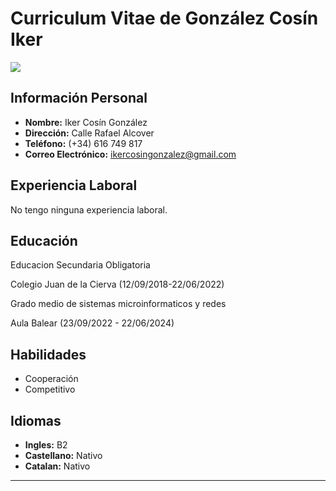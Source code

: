 # Curriculum Vitae de González Cosín Iker

![](https://i.ytimg.com/vi/8TR0miQz5Jg/oar2.jpg?sqp=-oaymwEiCJwEENAFSFqQAgHyq4qpAxEIARUAAAAAJQAAyEI9AICiQw==&rs=AOn4CLD0131gFeZZd0NKueMobmy_zeB7Zw)

## Información Personal

- **Nombre:** Iker Cosín González
- **Dirección:** Calle Rafael Alcover
- **Teléfono:** (+34) 616 749 817
- **Correo Electrónico:** ikercosingonzalez@gmail.com

## Experiencia Laboral

No tengo ninguna experiencia laboral.

## Educación

Educacion Secundaria Obligatoria

Colegio Juan de la Cierva (12/09/2018-22/06/2022)


 Grado medio de sistemas microinformaticos y redes 

Aula Balear  (23/09/2022 - 22/06/2024)


## Habilidades

- Cooperación
- Competitivo

## Idiomas

- **Ingles:** B2 
- **Castellano:** Nativo
- **Catalan:** Nativo

---
